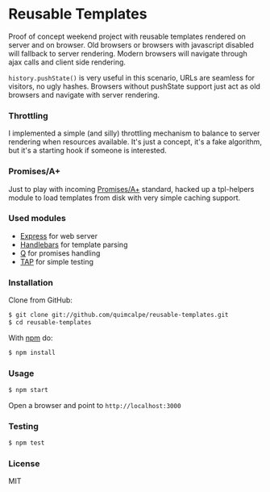 Reusable Templates
==================
Proof of concept weekend project with reusable templates rendered on server and on browser. Old browsers or browsers with javascript disabled will fallback to server rendering. Modern browsers will navigate through ajax calls and client side rendering.

`history.pushState()` is very useful in this scenario, URLs are seamless for visitors, no ugly hashes. Browsers without pushState support just act as old browsers and navigate with server rendering.

### Throttling
I implemented a simple (and silly) throttling mechanism to balance to server rendering when resources available. It's just a concept, it's a fake algorithm, but it's a starting hook if someone is interested.

### Promises/A+
Just to play with incoming [Promises/A+](http://promisesaplus.com) standard, hacked up a tpl-helpers module to load templates from disk with very simple caching support.

### Used modules
* [Express](https://github.com/visionmedia/express) for web server
* [Handlebars](https://github.com/wycats/handlebars.js) for template parsing
* [Q](https://github.com/kriskowal/q) for promises handling
* [TAP](https://github.com/isaacs/node-tap) for simple testing

### Installation
Clone from GitHub:
```bash
$ git clone git://github.com/quimcalpe/reusable-templates.git
$ cd reusable-templates
```
With [npm](https://npmjs.org) do:
```bash
$ npm install
```

### Usage
```bash
$ npm start
```
Open a browser and point to `http://localhost:3000`

### Testing
```bash
$ npm test
```

### License
MIT